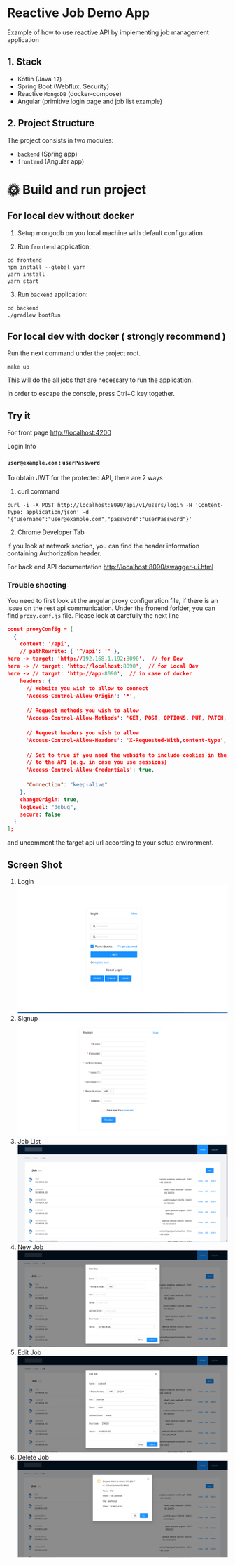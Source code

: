 # Reactive Job Demo App

Example of how to use reactive API by implementing job management application 

## 1. Stack

* Kotlin (Java `17`)
* Spring Boot (Webflux, Security)
* Reactive `MongoDB` (docker-compose)
* Angular (primitive login page and job list example)

## 2. Project Structure

The project consists in two modules:

* `backend`  (Spring app)
* `frontend` (Angular app)

# 🌞 Build and run project

## For local dev without docker

1. Setup mongodb on you local machine with default configuration

2. Run `frontend` application:

```shell
cd frontend
npm install --global yarn
yarn install
yarn start
```
3. Run `backend` application:
```shell
cd backend
./gradlew bootRun
```

## For local dev with docker ( strongly recommend )

Run the next command under the project root.

```shell
make up
```

This will do the all jobs that are necessary to run the application.

In order to escape the console, press Ctrl+C key together.


## Try it

For front page 
[http://localhost:4200](http://localhost:4200)

Login Info

#### `user@example.com` : `userPassword`

To obtain JWT for the protected API, there are 2 ways

1. curl command
 
```shell
curl -i -X POST http://localhost:8090/api/v1/users/login -H 'Content-Type: application/json' -d '{"username":"user@example.com","password":"userPassword"}'
```

2. Chrome Developer Tab
 
if you look at network section, you can find the header information containing Authorization header.


For back end API documentation
[http://localhost:8090/swagger-ui.html](http://localhost:8090/swagger-ui.html)

### Trouble shooting

You need to first look at the angular proxy configuration file, if there is an issue on the rest api communication.
Under the fronend forlder, you can find `proxy.conf.js` file.
Please look at carefully the next line

```json
const proxyConfig = [
  {
    context: '/api',
    // pathRewrite: { '^/api': '' },
here -> target: 'http://192.168.1.192:8090',  // for Dev
here -> // target: 'http://localhost:8090',  // for Local Dev
here -> // target: 'http://app:8090',  // in case of docker
    headers: {
      // Website you wish to allow to connect
      'Access-Control-Allow-Origin': '*',

      // Request methods you wish to allow
      'Access-Control-Allow-Methods': 'GET, POST, OPTIONS, PUT, PATCH, DELETE',

      // Request headers you wish to allow
      'Access-Control-Allow-Headers': 'X-Requested-With,content-type',

      // Set to true if you need the website to include cookies in the requests sent
      // to the API (e.g. in case you use sessions)
      'Access-Control-Allow-Credentials': true,

      "Connection": "keep-alive"
    },
    changeOrigin: true,
    logLevel: "debug",
    secure: false
  }
];
```
and uncomment the target api url according to your setup environment.

## Screen Shot

1. Login
   ![alt text](./images/login.png)
2. Signup
   ![alt text](./images/signup.png)
3. Job List
   ![alt text](./images/job_list.png) 
4. New Job
   ![alt text](./images/new_job.png)
5. Edit Job
   ![alt text](./images/edit_job.png)
6. Delete Job
   ![alt text](./images/delete_job.png)
